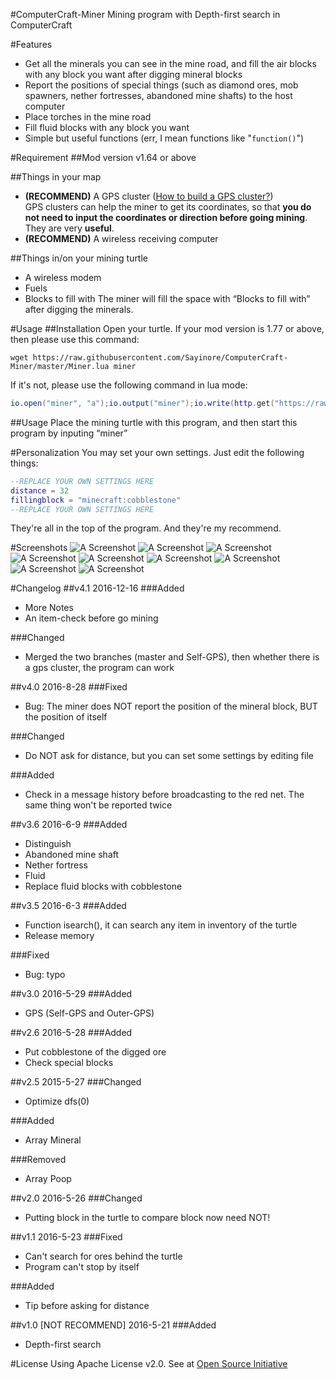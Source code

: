 #ComputerCraft-Miner
Mining program with Depth-first search in ComputerCraft

#Features
- Get all the minerals you can see in the mine road, and fill the air blocks with any block you want after digging mineral blocks
- Report the positions of special things (such as diamond ores, mob spawners, nether fortresses, abandoned mine shafts) to the host computer
- Place torches in the mine road
- Fill fluid blocks with any block you want
- Simple but useful functions (err, I mean functions like "`function()`")

#Requirement
##Mod version
v1.64 or above

##Things in your map
- **(RECOMMEND)** A GPS cluster ([How to build a GPS cluster?][1])  
  GPS clusters can help the miner to get its coordinates, so that **you do not need to input the coordinates or direction before going mining**. They are very **useful**.
- **(RECOMMEND)** A wireless receiving computer

##Things in/on your mining turtle
- A wireless modem
- Fuels
- Blocks to fill with
  The miner will fill the space with “Blocks to fill with” after digging the minerals.

#Usage
##Installation
Open your turtle.
If your mod version is 1.77 or above, then please use this command:
```shell
wget https://raw.githubusercontent.com/Sayinore/ComputerCraft-Miner/master/Miner.lua miner
```  
If it's not, please use the following command in lua mode:  
```lua
io.open("miner", "a");io.output("miner");io.write(http.get("https://raw.githubusercontent.com/Sayinore/ComputerCraft-Miner/master/Miner.lua miner").readAll());io.close()
```

##Usage
Place the mining turtle with this program, and then start this program by inputing “miner”  

#Personalization
You may set your own settings. Just edit the following things:
```lua
--REPLACE YOUR OWN SETTINGS HERE
distance = 32
fillingblock = "minecraft:cobblestone"
--REPLACE YOUR OWN SETTINGS HERE
```
They're all in the top of the program. And they're my recommend.


#Screenshots
![A Screenshot](http://i1.buimg.com/4851/26fdb7b141881bc3.png "A Screenshot")
![A Screenshot](http://i1.buimg.com/4851/9f82d50637a59c00.png "A Screenshot")
![A Screenshot](http://i1.buimg.com/4851/ca0c06d37d4dacf6.png "A Screenshot")
![A Screenshot](http://i1.buimg.com/4851/a50fb0f93db0dce5.png "A Screenshot")
![A Screenshot](http://i1.buimg.com/4851/0433db651e33d488.png "A Screenshot")
![A Screenshot](http://i1.buimg.com/4851/d72f28702dcc9072.png "A Screenshot")
![A Screenshot](http://i1.buimg.com/4851/638fd4655fe44ef8.png "A Screenshot")
![A Screenshot](http://i1.buimg.com/4851/dd7722807ffbc03f.png "A Screenshot")
![A Screenshot](http://i1.buimg.com/4851/eb3e5b3dc29d02c3.png "A Screenshot")

#Changelog
##v4.1
2016-12-16
###Added
- More Notes
- An item-check before go mining

###Changed
- Merged the two branches (master and Self-GPS), then whether there is a gps cluster, the program can work

##v4.0
2016-8-28
###Fixed
- Bug: The miner does NOT report the position of the mineral block, BUT the position of itself

###Changed
- Do NOT ask for distance, but you can set some settings by editing file

###Added
- Check in a message history before broadcasting to the red net. The same thing won't be reported twice

##v3.6
2016-6-9
###Added
- Distinguish
- Abandoned mine shaft
- Nether fortress
- Fluid
- Replace fluid blocks with cobblestone

##v3.5
2016-6-3
###Added
- Function isearch(), it can search any item in inventory of the turtle
- Release memory

###Fixed
- Bug: typo

##v3.0 2016-5-29
###Added
- GPS (Self-GPS and Outer-GPS)

##v2.6
2016-5-28
###Added
- Put cobblestone of the digged ore
- Check special blocks

##v2.5
2015-5-27
###Changed
- Optimize dfs(0)

###Added
- Array Mineral

###Removed
- Array Poop

##v2.0
2016-5-26
###Changed
- Putting block in the turtle to compare block now need NOT!

##v1.1
2016-5-23
###Fixed
- Can't search for ores behind the turtle
- Program can't stop by itself

###Added
- Tip before asking for distance

##v1.0 [NOT RECOMMEND]
2016-5-21
###Added
- Depth-first search

#License
Using Apache License v2.0.
See at [Open Source Initiative][2]

[1]:http://www.computercraft.info/forums2/index.php?/topic/3088-how-to-guide-gps-global-position-system "GPS Guide on ComputerCraft Forum"
[2]:https://opensource.org/licenses/Apache-2.0 "Apache License on Open Source Initiative"
